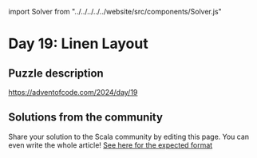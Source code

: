 import Solver from "../../../../../website/src/components/Solver.js"

# Day 19: Linen Layout

## Puzzle description

https://adventofcode.com/2024/day/19

## Solutions from the community

Share your solution to the Scala community by editing this page.
You can even write the whole article! [See here for the expected format](https://github.com/scalacenter/scala-advent-of-code/discussions/424)

